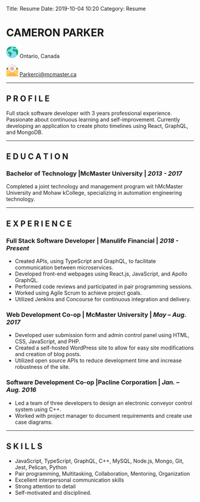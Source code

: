 Title: Resume
Date: 2019-10-04 10:20
Category: Resume

# CAMERON PARKER

![Location](./images/worldwide.png "Location") Ontario, Canada

![Email](./images/email.png "Email") [Parkercj@mcmaster.ca](mailto:Parkercj@mcmaster.ca)

---

## P R O F I L E

Full stack software developer with 3 years professional experience. Passionate about continuous learning and self-improvement. Currently developing an application to create photo timelines using React, GraphQL, and MongoDB.

---

## E D U C A T I O N

### Bachelor of Technology |McMaster University | _2013 - 2017_

Completed a joint technology and management program wit hMcMaster University and Mohaw kCollege, specializing in automation engineering technology.

---

## E X P E R I E N C E

### Full Stack Software Developer | Manulife Financial | _2018 - Present_

- Created APIs, using TypeScript and GraphQL, to facilitate communication between microservices.
- Developed front-end webpages using React.js, JavaScript, and Apollo GraphQL.
- Performed code reviews and participated in pair programming sessions.
- Worked using Agile Scrum to achieve project goals.
- Utilized Jenkins and Concourse for continuous integration and delivery.

### Web Development Co-op | McMaster University | _May – Aug. 2017_

- Developed user submission form and admin control panel using HTML, CSS, JavaScript, and PHP.
- Created a self-hosted WordPress site to allow for easy site modifications and creation of blog posts.
- Utilized open source APIs to reduce development time and increase robustness of the site.

### Software Development Co-op |Pacline Corporation | _Jan. – Aug. 2016_

- Led a team of three developers to design an electronic conveyor control system using C++.
- Worked with project manager to document requirements and create use case diagrams.

---

## S K I L L S

- JavaScript, TypeScript, GraphQL, C++, MySQL, Node.js, Mongo, Git, Jest, Pelican, Python
- Pair programming, Multitasking, Collaboration, Mentoring, Organization
- Excellent interpersonal communication skills
- Strong attention to detail
- Self-motivated and disciplined.
